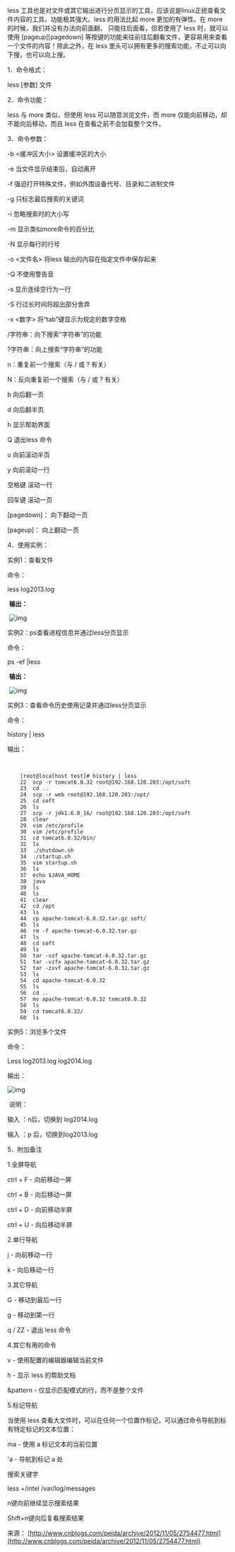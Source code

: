 less 工具也是对文件或其它输出进行分页显示的工具，应该说是linux正统查看文件内容的工具，功能极其强大。less 的用法比起 more 更加的有弹性。在 more 的时候，我们并没有办法向前面翻， 只能往后面看，但若使用了 less 时，就可以使用 [pageup][pagedown] 等按键的功能来往前往后翻看文件，更容易用来查看一个文件的内容！除此之外，在 less 里头可以拥有更多的搜索功能，不止可以向下搜，也可以向上搜。

1．命令格式：

less [参数]  文件 

2．命令功能：

less 与 more 类似，但使用 less 可以随意浏览文件，而 more 仅能向前移动，却不能向后移动，而且 less 在查看之前不会加载整个文件。

3．命令参数：

-b <缓冲区大小> 设置缓冲区的大小

-e  当文件显示结束后，自动离开

-f  强迫打开特殊文件，例如外围设备代号、目录和二进制文件

-g  只标志最后搜索的关键词

-i  忽略搜索时的大小写

-m  显示类似more命令的百分比

-N  显示每行的行号

-o <文件名> 将less 输出的内容在指定文件中保存起来

-Q  不使用警告音

-s  显示连续空行为一行

-S  行过长时间将超出部分舍弃

-x <数字> 将“tab”键显示为规定的数字空格

/字符串：向下搜索“字符串”的功能

?字符串：向上搜索“字符串”的功能

n：重复前一个搜索（与 / 或 ? 有关）

N：反向重复前一个搜索（与 / 或 ? 有关）

b  向后翻一页

d  向后翻半页

h  显示帮助界面

Q  退出less 命令

u  向前滚动半页

y  向前滚动一行

空格键 滚动一行

回车键 滚动一页

[pagedown]： 向下翻动一页

[pageup]：   向上翻动一页

4．使用实例：

实例1：查看文件

命令：

less log2013.log

​	   **输出：**

​		![img](image-201708311418/0.9900702301998809.png) 

实例2：ps查看进程信息并通过less分页显示 

命令：

 ps -ef |less

​	   **输出：**

​                ![img](image-201708311418/0.43819585252760485.png)

实例3：查看命令历史使用记录并通过less分页显示

命令：

 history | less

输出：

​    

```
 	[root@localhost test]# history | less
   	22  scp -r tomcat6.0.32 root@192.168.120.203:/opt/soft
   	23  cd ..
   	24  scp -r web root@192.168.120.203:/opt/
   	25  cd soft
   	26  ls
   	27  scp -r jdk1.6.0_16/ root@192.168.120.203:/opt/soft
   	28  clear
   	29  vim /etc/profile
   	30  vim /etc/profile
   	31  cd tomcat6.0.32/bin/
   	32  ls
   	33  ./shutdown.sh
   	34  ./startup.sh
   	35  vim startup.sh
  	36  ls
   	37  echo $JAVA_HOME
   	38  java
   	39  ls
   	40  ls
   	41  clear
   	42  cd /opt
   	43  ls
   	44  cp apache-tomcat-6.0.32.tar.gz soft/
   	45  ls
   	46  rm -f apache-tomcat-6.0.32.tar.gz 
   	47  ls
   	48  cd soft
   	49  ls
   	50  tar -vzf apache-tomcat-6.0.32.tar.gz 
   	51  tar -vzfx apache-tomcat-6.0.32.tar.gz 
   	52  tar -zxvf apache-tomcat-6.0.32.tar.gz 
   	53  ls
   	54  cd apache-tomcat-6.0.32
   	55  ls
   	56  cd ..
   	57  mv apache-tomcat-6.0.32 tomcat6.0.32
   	58  ls
   	59  cd tomcat6.0.32/
   	60  ls
```

实例5：浏览多个文件 

命令：

Less log2013.log log2014.log

输出：

![img](image-201708311418/0.5243576894845148.png)

​    说明：

输入 ：n后，切换到 log2014.log

输入 ：p 后，切换到log2013.log

5．附加备注

1.全屏导航

ctrl + F - 向前移动一屏

ctrl + B - 向后移动一屏

ctrl + D - 向前移动半屏

ctrl + U - 向后移动半屏

 

2.单行导航

j - 向前移动一行

k - 向后移动一行

 

3.其它导航

G - 移动到最后一行

g - 移动到第一行

q / ZZ - 退出 less 命令

 

4.其它有用的命令

v - 使用配置的编辑器编辑当前文件

h - 显示 less 的帮助文档

&pattern - 仅显示匹配模式的行，而不是整个文件

 

5.标记导航

当使用 less 查看大文件时，可以在任何一个位置作标记，可以通过命令导航到标有特定标记的文本位置：

ma - 使用 a 标记文本的当前位置

'a - 导航到标记 a 处

搜索关键字

less  +/intel /var/log/messages

n键向前继续显示搜索结果

Shift+n键向后复看搜索结果

来源： [http://www.cnblogs.com/peida/archive/2012/11/05/2754477.html](http://www.cnblogs.com/peida/archive/2012/11/05/2754477.html)